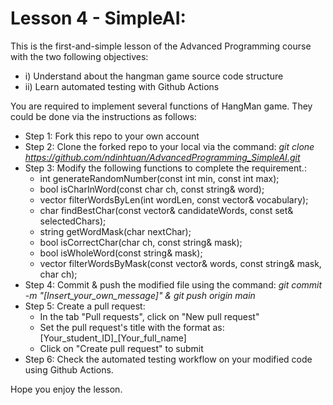 # Lesson 4 - SimpleAI:
This is the first-and-simple lesson of the Advanced Programming course with the two following objectives: 
* i) Understand about the hangman game source code structure
* ii) Learn automated testing with Github Actions

You are required to implement several functions of HangMan game. They could be done via the instructions as follows:
* Step 1: Fork this repo to your own account
* Step 2: Clone the forked repo to your local via the command: *git clone https://github.com/ndinhtuan/AdvancedProgramming_SimpleAI.git*
* Step 3: Modify the following functions to complete the requirement.:
	* int generateRandomNumber(const int min, const int max);
	* bool isCharInWord(const char ch, const string& word);
	* vector<string> filterWordsByLen(int wordLen, const vector<string>& vocabulary);
	* char findBestChar(const vector<string>& candidateWords, const set<char>& selectedChars);
	* string getWordMask(char nextChar);
	* bool isCorrectChar(char ch, const string& mask);
	* bool isWholeWord(const string& mask);
	*  vector<string> filterWordsByMask(const vector<string>& words, const string& mask, char ch);
* Step 4: Commit & push the modified file using the command: *git commit -m "[Insert_your_own_message]" & git push origin main*
* Step 5: Create a pull request:
  - In the tab "Pull requests", click on "New pull request"
  - Set the pull request's title with the format as: [Your_student_ID]_[Your_full_name]
  - Click on "Create pull request" to submit
* Step 6: Check the automated testing workflow on your modified code using Github Actions. 

Hope you enjoy the lesson. 
